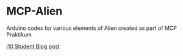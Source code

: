 # MCP-Alien

Arduino codes for various elements of Alien created as part of MCP Praktikum  

[i10 Student Blog post](https://students.hci.rwth-aachen.de/category/ws1819/mcp-ws1819-group2)

